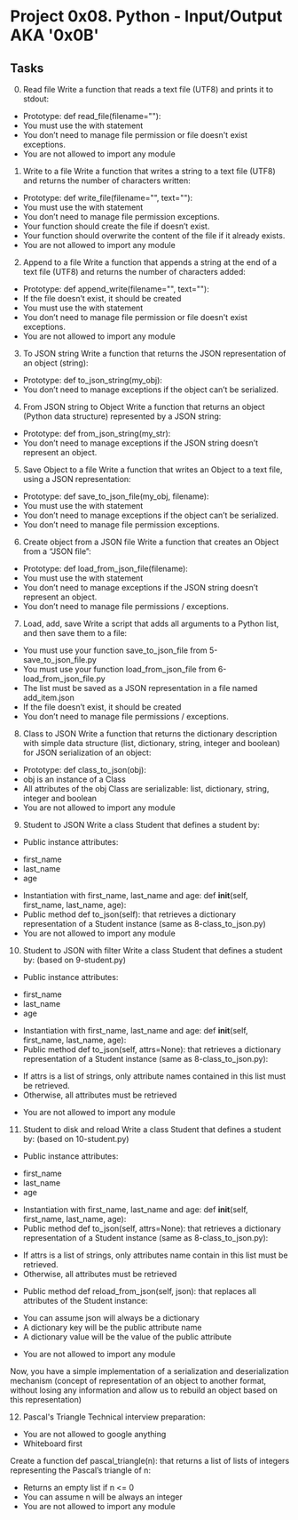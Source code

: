 # Project 0x08. Python - Input/Output AKA '0x0B'

## Tasks
0. Read file
Write a function that reads a text file (UTF8) and prints it to stdout:
 + Prototype: def read_file(filename=""):
+ You must use the with statement
 + You don’t need to manage file permission or file doesn't exist exceptions.
 + You are not allowed to import any module

1. Write to a file
Write a function that writes a string to a text file (UTF8) and returns the number of characters written:
 + Prototype: def write_file(filename="", text=""):
 + You must use the with statement
 + You don’t need to manage file permission exceptions.
 + Your function should create the file if doesn’t exist.
 + Your function should overwrite the content of the file if it already exists.
 + You are not allowed to import any module

2. Append to a file
Write a function that appends a string at the end of a text file (UTF8) and returns the number of characters added:
 + Prototype: def append_write(filename="", text=""):
 + If the file doesn’t exist, it should be created
 + You must use the with statement
 + You don’t need to manage file permission or file doesn't exist exceptions.
 + You are not allowed to import any module

3. To JSON string
Write a function that returns the JSON representation of an object (string):
 + Prototype: def to_json_string(my_obj):
 + You don’t need to manage exceptions if the object can’t be serialized.

4. From JSON string to Object
Write a function that returns an object (Python data structure) represented by a JSON string:
 + Prototype: def from_json_string(my_str):
 + You don’t need to manage exceptions if the JSON string doesn’t represent an object.

5. Save Object to a file
Write a function that writes an Object to a text file, using a JSON representation:
 + Prototype: def save_to_json_file(my_obj, filename):
 + You must use the with statement
 + You don’t need to manage exceptions if the object can’t be serialized.
 + You don’t need to manage file permission exceptions.

6. Create object from a JSON file
Write a function that creates an Object from a “JSON file”:
 + Prototype: def load_from_json_file(filename):
 + You must use the with statement
 + You don’t need to manage exceptions if the JSON string doesn’t represent an object.
 + You don’t need to manage file permissions / exceptions.

7. Load, add, save
Write a script that adds all arguments to a Python list, and then save them to a file:
 + You must use your function save_to_json_file from 5-save_to_json_file.py
 + You must use your function load_from_json_file from 6-load_from_json_file.py
 + The list must be saved as a JSON representation in a file named add_item.json
 + If the file doesn’t exist, it should be created
 + You don’t need to manage file permissions / exceptions.

8. Class to JSON
Write a function that returns the dictionary description with simple data structure (list, dictionary, string, integer and boolean) for JSON serialization of an object:
 + Prototype: def class_to_json(obj):
 + obj is an instance of a Class
 + All attributes of the obj Class are serializable: list, dictionary, string, integer and boolean
 + You are not allowed to import any module

9. Student to JSON
Write a class Student that defines a student by:
 + Public instance attributes:
  - first_name
  - last_name
  - age
 + Instantiation with first_name, last_name and age: def __init__(self, first_name, last_name, age):
 + Public method def to_json(self): that retrieves a dictionary representation of a Student instance (same as 8-class_to_json.py)
 + You are not allowed to import any module

10. Student to JSON with filter
Write a class Student that defines a student by: (based on 9-student.py)
 + Public instance attributes:
  - first_name
  - last_name
  - age
 + Instantiation with first_name, last_name and age: def __init__(self, first_name, last_name, age):
 + Public method def to_json(self, attrs=None): that retrieves a dictionary representation of a Student instance (same as 8-class_to_json.py):
  - If attrs is a list of strings, only attribute names contained in this list must be retrieved.
  - Otherwise, all attributes must be retrieved
 + You are not allowed to import any module

11. Student to disk and reload
Write a class Student that defines a student by: (based on 10-student.py)
 + Public instance attributes:
  - first_name
  - last_name
  - age
 + Instantiation with first_name, last_name and age: def __init__(self, first_name, last_name, age):
 + Public method def to_json(self, attrs=None): that retrieves a dictionary representation of a Student instance (same as 8-class_to_json.py):
  - If attrs is a list of strings, only attributes name contain in this list must be retrieved.
  - Otherwise, all attributes must be retrieved
 + Public method def reload_from_json(self, json): that replaces all attributes of the Student instance:
  - You can assume json will always be a dictionary
  - A dictionary key will be the public attribute name
  - A dictionary value will be the value of the public attribute
 + You are not allowed to import any module

Now, you have a simple implementation of a serialization and deserialization mechanism (concept of representation of an object to another format, without losing any information and allow us to rebuild an object based on this representation)

12. Pascal's Triangle
Technical interview preparation:
 + You are not allowed to google anything
 + Whiteboard first

Create a function def pascal_triangle(n): that returns a list of lists of integers representing the Pascal’s triangle of n:
 + Returns an empty list if n <= 0
 + You can assume n will be always an integer
 + You are not allowed to import any module
